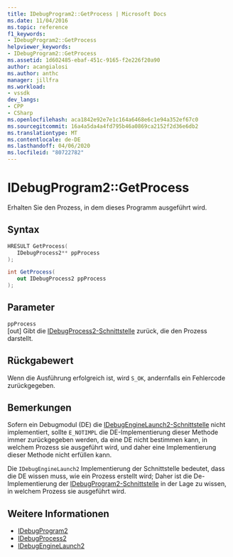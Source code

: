 ```yaml
---
title: IDebugProgram2::GetProcess | Microsoft Docs
ms.date: 11/04/2016
ms.topic: reference
f1_keywords:
- IDebugProgram2::GetProcess
helpviewer_keywords:
- IDebugProgram2::GetProcess
ms.assetid: 1d602485-ebaf-451c-9165-f2e226f20a90
author: acangialosi
ms.author: anthc
manager: jillfra
ms.workload:
- vssdk
dev_langs:
- CPP
- CSharp
ms.openlocfilehash: aca1842e92e7e1c164a6468e6c1e94a352ef67c0
ms.sourcegitcommit: 16a4a5da4a4fd795b46a0869ca2152f2d36e6db2
ms.translationtype: MT
ms.contentlocale: de-DE
ms.lasthandoff: 04/06/2020
ms.locfileid: "80722782"
---
```

# <a name="idebugprogram2getprocess"></a>IDebugProgram2::GetProcess
Erhalten Sie den Prozess, in dem dieses Programm ausgeführt wird.

## <a name="syntax"></a>Syntax

```cpp
HRESULT GetProcess(
   IDebugProcess2** ppProcess
);
```

```csharp
int GetProcess(
   out IDebugProcess2 ppProcess
);
```

## <a name="parameters"></a>Parameter
`ppProcess`\
[out] Gibt die [IDebugProcess2-Schnittstelle](../../../extensibility/debugger/reference/idebugprocess2.md) zurück, die den Prozess darstellt.

## <a name="return-value"></a>Rückgabewert
 Wenn die Ausführung erfolgreich ist, wird `S_OK`, andernfalls ein Fehlercode zurückgegeben.

## <a name="remarks"></a>Bemerkungen
 Sofern ein Debugmodul (DE) die [IDebugEngineLaunch2-Schnittstelle](../../../extensibility/debugger/reference/idebugenginelaunch2.md) nicht implementiert, sollte `E_NOTIMPL` die DE-Implementierung dieser Methode immer zurückgegeben werden, da eine DE nicht bestimmen kann, in welchem Prozess sie ausgeführt wird, und daher eine Implementierung dieser Methode nicht erfüllen kann.

 Die `IDebugEngineLaunch2` Implementierung der Schnittstelle bedeutet, dass die DE wissen muss, wie ein Prozess erstellt wird; Daher ist die De-Implementierung der [IDebugProgram2-Schnittstelle](../../../extensibility/debugger/reference/idebugprogram2.md) in der Lage zu wissen, in welchem Prozess sie ausgeführt wird.

## <a name="see-also"></a>Weitere Informationen
- [IDebugProgram2](../../../extensibility/debugger/reference/idebugprogram2.md)
- [IDebugProcess2](../../../extensibility/debugger/reference/idebugprocess2.md)
- [IDebugEngineLaunch2](../../../extensibility/debugger/reference/idebugenginelaunch2.md)
